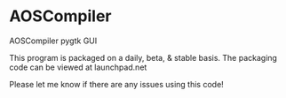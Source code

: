 AOSCompiler
==========

AOSCompiler pygtk GUI

This program is packaged on a daily, beta, & stable basis. The packaging code can be viewed at launchpad.net

Please let me know if there are any issues using this code!
